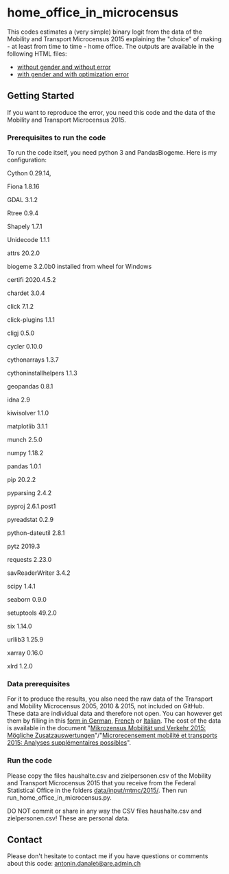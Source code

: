 # home_office_in_microcensus

This codes estimates a (very simple) binary logit from the data of the Mobility and Transport Microcensus 2015 explaining the "choice" of making - at least from time to time - home office. The outputs are available in the following HTML files:
- <a href="https://github.com/antonindanalet/home_office_in_microcensus/blob/master/data/output/models/logit_home_office.html">without gender and without error</a>
- <a href="https://github.com/antonindanalet/home_office_in_microcensus/blob/master/data/output/models/logit_home_office~00.html">with gender and with optimization error</a>

## Getting Started

If you want to reproduce the error, you need this code and the data of the Mobility and Transport Microcensus 2015.

### Prerequisites to run the code

To run the code itself, you need python 3 and PandasBiogeme. Here is my configuration:

Cython 0.29.14, 

Fiona 1.8.16

GDAL 3.1.2 

Rtree 0.9.4

Shapely 1.7.1

Unidecode 1.1.1

attrs 20.2.0

biogeme 3.2.0b0 installed from wheel for Windows

certifi 2020.4.5.2

chardet 3.0.4

click 7.1.2

click-plugins 1.1.1

cligj 0.5.0

cycler 0.10.0	

cythonarrays 1.3.7

cythoninstallhelpers 1.1.3

geopandas 0.8.1

idna 2.9

kiwisolver 1.1.0

matplotlib 3.1.1

munch 2.5.0

numpy 1.18.2

pandas 1.0.1

pip 20.2.2

pyparsing 2.4.2

pyproj 2.6.1.post1

pyreadstat 0.2.9

python-dateutil 2.8.1

pytz 2019.3

requests 2.23.0

savReaderWriter 3.4.2

scipy 1.4.1

seaborn 0.9.0

setuptools 49.2.0

six 1.14.0

urllib3 1.25.9

xarray 0.16.0

xlrd 1.2.0

### Data prerequisites

For it to produce the results, you also need the raw data of the Transport and Mobility Microcensus 2005, 2010 & 2015, not included on GitHub. These data are individual data and therefore not open. You can however get them by filling in this <a href="https://www.are.admin.ch/are/de/home/verkehr-und-infrastruktur/grundlagen-und-daten/mzmv/datenzugang.html">form in German</a>, <a href="https://www.are.admin.ch/are/fr/home/transports-et-infrastructures/bases-et-donnees/mrmt/accesauxdonnees.html">French</a> or <a href="https://www.are.admin.ch/are/it/home/trasporti-e-infrastrutture/basi-e-dati/mcmt/accessoaidati.html">Italian</a>. The cost of the data is available in the document "<a href="https://www.are.admin.ch/are/de/home/medien-und-publikationen/publikationen/grundlagen/mikrozensus-mobilitat-und-verkehr-2015-mogliche-zusatzauswertung.html">Mikrozensus Mobilität und Verkehr 2015: Mögliche Zusatzauswertungen</a>"/"<a href="https://www.are.admin.ch/are/fr/home/media-et-publications/publications/bases/mikrozensus-mobilitat-und-verkehr-2015-mogliche-zusatzauswertung.html">Microrecensement mobilité et transports 2015: Analyses supplémentaires possibles</a>".

### Run the code

Please copy the files haushalte.csv and zielpersonen.csv of the Mobility and Transport Microcensus 2015 that you receive from the Federal Statistical Office in the folders <a href="https://github.com/antonindanalet/home_office_in_microcensus/tree/master/data/input/mtmc/2015">data/input/mtmc/2015/</a>. Then run run_home_office_in_microcensus.py.

DO NOT commit or share in any way the CSV files haushalte.csv and zielpersonen.csv! These are personal data.

## Contact

Please don't hesitate to contact me if you have questions or comments about this code: antonin.danalet@are.admin.ch
